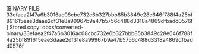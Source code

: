 [BINARY FILE: 33efaea2f47a6b3016ac08cbc732e6b327bbb85b3849c28e646f788f4a25bf891615eae3daae2df31e8a99967b9a47b5756c488d3318a4869dfbadd0576f]
Stored copy: docs/converted-binary/33efaea2f47a6b3016ac08cbc732e6b327bbb85b3849c28e646f788f4a25bf891615eae3daae2df31e8a99967b9a47b5756c488d3318a4869dfbadd0576f
